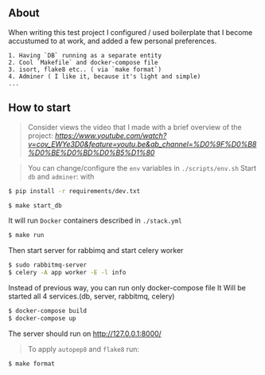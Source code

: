 ## About 

When writing this test project I configured / used boilerplate that I become accustumed to at work, and added a few personal preferences.


    1. Having `DB` running as a separate entity
    2. Cool `Makefile` and docker-compose file
    3. isort, flake8 etc.. ( via `make format`)
    4. Adminer ( I like it, because it's light and simple)
    ...

## How to start 

> Consider views the video that I made with a brief overview of the project: _https://www.youtube.com/watch?v=cov_EWYe3D0&feature=youtu.be&ab_channel=%D0%9F%D0%B8%D0%BE%D0%BD%D0%B5%D1%80_

> You can change/configure the `env` variables in `./scripts/env.sh`
Start `db` and `adminer`: with

```bash
$ pip install -r requirements/dev.txt
```

```bash
$ make start_db
```

It will run `Docker` containers described in `./stack.yml`

```bash
$ make run 
```
Then start server for rabbimq and start celery worker
```bash
$ sudo rabbitmq-server
$ celery -A app worker -E -l info
```
Instead of previous way, you can run only docker-compose file
It Will be started all 4 services.(db, server, rabbitmq, celery)
```bash
$ docker-compose build
$ docker-compose up
```
The server should run on http://127.0.0.1:8000/ 

> To apply `autopep8` and `flake8` run:  
```bash
$ make format
```

